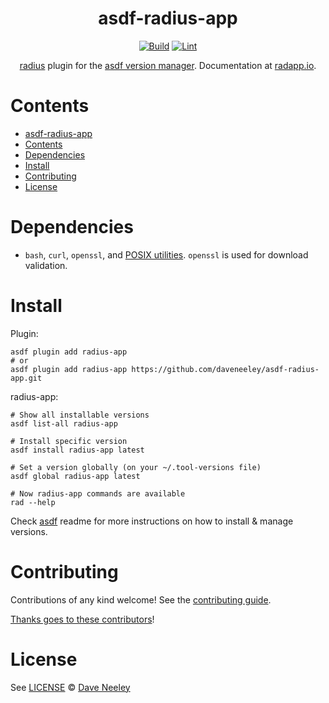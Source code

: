 <div align="center">

# asdf-radius-app

[![Build](https://github.com/daveneeley/asdf-radius-app/actions/workflows/build.yml/badge.svg)](https://github.com/daveneeley/asdf-radius-app/actions/workflows/build.yml) [![Lint](https://github.com/daveneeley/asdf-radius-app/actions/workflows/lint.yml/badge.svg)](https://github.com/daveneeley/asdf-radius-app/actions/workflows/lint.yml)

[radius](https://github.com/radius-project/radius) plugin for the [asdf version manager](https://asdf-vm.com). Documentation at [radapp.io](https://radapp.io/).

</div>

# Contents

- [asdf-radius-app](#asdf-radius-app)
- [Contents](#contents)
- [Dependencies](#dependencies)
- [Install](#install)
- [Contributing](#contributing)
- [License](#license)

# Dependencies

- `bash`, `curl`, `openssl`, and [POSIX utilities](https://pubs.opengroup.org/onlinepubs/9699919799/idx/utilities.html). `openssl` is used for download validation.

# Install

Plugin:

```shell
asdf plugin add radius-app
# or
asdf plugin add radius-app https://github.com/daveneeley/asdf-radius-app.git
```

radius-app:

```shell
# Show all installable versions
asdf list-all radius-app

# Install specific version
asdf install radius-app latest

# Set a version globally (on your ~/.tool-versions file)
asdf global radius-app latest

# Now radius-app commands are available
rad --help
```

Check [asdf](https://github.com/asdf-vm/asdf) readme for more instructions on how to
install & manage versions.

# Contributing

Contributions of any kind welcome! See the [contributing guide](contributing.md).

[Thanks goes to these contributors](https://github.com/daveneeley/asdf-radius-app/graphs/contributors)!

# License

See [LICENSE](LICENSE) © [Dave Neeley](https://github.com/daveneeley/)
